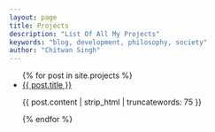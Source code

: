 ```yaml
---
layout: page
title: Projects
description: "List Of All My Projects"
keywords: "blog, development, philosophy, society"
author: "Chitwan Singh"
---
```


<ul class="post-list">
  {% for post in site.projects %}
    <li>
      <a class='post-link' href="{{ post.url }}">{{ post.title }}</a>
      <p>{{ post.content | strip_html | truncatewords: 75 }}</p>
    </li>
  {% endfor %}
</ul>